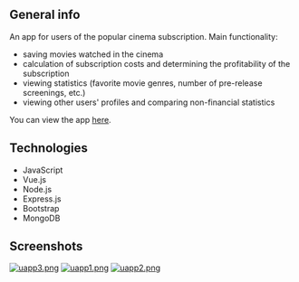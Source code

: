 ## General info

An app for users of the popular cinema subscription. Main functionality:

-   saving movies watched in the cinema
-   calculation of subscription costs and determining the profitability of the subscription
-   viewing statistics (favorite movie genres, number of pre-release screenings, etc.)
-   viewing other users' profiles and comparing non-financial statistics

You can view the app [here](https://guarded-shore-09510.herokuapp.com/).

## Technologies

-   JavaScript
-   Vue.js
-   Node.js
-   Express.js
-   Bootstrap
-   MongoDB

## Screenshots

[![uapp3.png](https://i.postimg.cc/fRDYLcMZ/uapp3.png)](https://postimg.cc/QHYFYWBn)
[![uapp1.png](https://i.postimg.cc/sDFYFF8M/uapp1.png)](https://postimg.cc/hhrzxYKn)
[![uapp2.png](https://i.postimg.cc/nV94wVd8/uapp2.png)](https://postimg.cc/0rxKzvRZ)
